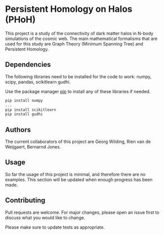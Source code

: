 # Persistent Homology on Halos (PHoH)

This project is a study of the connectivity of dark matter halos in N-body simulations of the cosmic web.
The main mathematical formalisms that are used for this study are Graph Theory (Minimum Spanning Tree) and Persistent Homology.


## Dependencies

The following libraries need to be installed for the code to work: numpy, scipy, pandas, scikitlearn gudhi.

Use the package manager [pip](https://pip.pypa.io/en/stable/) to install any of these libraries if needed.

```bash
pip install numpy
...
pip install scikitlearn
pip install gudhi
```

## Authors

The current collaborators of this project are Georg Wilding, Rien van de Weijgaert, Bernarnd Jones.

## Usage

So far the usage of this project is minimal, and therefore there are no examples. This section will be updated when enough progress has been made.

## Contributing
Pull requests are welcome. For major changes, please open an issue first to discuss what you would like to change.

Please make sure to update tests as appropriate.
